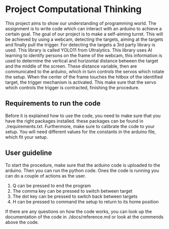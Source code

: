 # Project Computational Thinking
This project aims to show our understanding of programming world. The assignment is to write code which can interact with an arduino to achieve a certain goal.
The goal of our project is to make a self-aiming turret. This will be achieved by using a webcam, detecting the targets, aiming at the targets and finally pull the trigger.
For detecting the targets a 3rd party library is used. This library is called YOLO11 from Ultralytics. This library uses AI learning to identify persons on the frame of the webcam, this information is used to determine the vertical and horizontal distance between the target and the middle of the screen.
These distance variable, then are communicated to the arduino, which in turn controls the servos which rotate the setup. When the center of the frame touches the hitbox of the identified target, the trigger mechanism is activated. 
This make sure that the servo which controls the trigger is contracted, finishing the procedure.

## Requirements to run the code
Before it is explained how to use the code, you need to make sure that you have the right packages installed. these packages can be found in ./requirements.txt. Furthermore, make sure to calibrate the code to your setup. You will need different values for the constants in the arduino file, which fit your setup.

## User guideline
To start the procedure, make sure that the arduino code is uploaded to the arduino. Then you can run the python code. Ones the code is running you can do a couple of actions as the user.
1. Q can be pressed to end the program
2. The comma key can be pressed to switch between target
3. The dot key can be pressed to switch back between targets
4. H can be pressed to command the setup to return to its home position

If there are any questions on how the code works,  you can look up the documentation of the code in ./docs/reference.md or look at the commends above the code.

